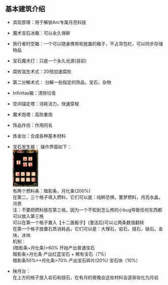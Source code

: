 ## 基本建筑介绍
* 具现原理：用于解锁Arc专属月亮科技
* 魔术宝石冰箱：可以永久保鲜
* 旅行者时空箱：一个可以随身携带和放置的箱子，不占背包栏，可以同步存储物品
* 宝石魔术灯：只是一个永久光源(目前)
* 腐败滋生术式：20倍加速腐败
* 第二分解术式：
分解一些指定的饰品，宝石，杂物
* Infinitas箱：清除垃圾
* 空间锚定塔：消耗活力，快速穿梭
* 魔术炮塔：高防重炮
* 饰品作坊：作用同名
* 炼金台：合成各种基本材料
* 宝石发生器：
操作界面如下：  
<img src="../assets/gempanel.png" width = 80px></img>  
有两个燃料条：暗影条，月化条(200%)   
在第二，三个格子填入燃料，它们可以是：纯粹恐惧，噩梦燃料，月亮水晶，月质   
注：不要把燃料放在第三格，因为一个不知到怎么修的小bug导致任何东西都可以放入第三格  
可以在第一个格子置入【十二面骰子】(激活后)可以让两条数值翻转  
在第一个格子放置石质消耗品，它们可以是：大理石，岩石，燧石，硝石，金块，冰块  
机制：  
(暗影条+月化条)>60% 开始产出普通宝石  
暗影条>月化条 产出红蓝宝石 + 稀有宝石（7%）  
暗影条50%>+月化条>70% 产出宝石碎片(20%) 宝石块（10%）  

* 映月台：  
在上方的格子放入岩石和燧石，在有月的夜晚会这些材料会逐渐妆化为月岩

